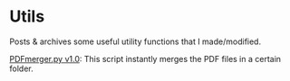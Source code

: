 # Utils
Posts &amp; archives some useful utility functions that I made/modified.

<a href="https://github.com/hsjoo-lghtsnd/Utils/blob/main/source/PDFmerger.py">PDFmerger.py v1.0</a>:
This script instantly merges the PDF files in a certain folder.
